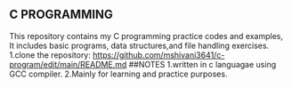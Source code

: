 ## C PROGRAMMING
This repository contains my C programming practice codes and examples,
It includes basic programs, data structures,and file handling exercises.
1.clone the repository:
https://github.com/mshivani3641/c-program/edit/main/README.md
##NOTES
1.written in c languagae using GCC compiler.
2.Mainly for learning and practice purposes.


